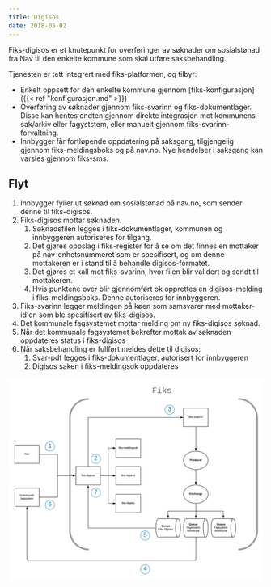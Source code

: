 ```yaml
---
title: Digisos
date: 2018-05-02 
---
```


Fiks-digisos er et knutepunkt for overføringer av søknader om sosialstønad fra Nav til den enkelte kommune som skal utføre saksbehandling.

Tjenesten er tett integrert med fiks-platformen, og tilbyr:

* Enkelt oppsett for den enkelte kommune gjennom [fiks-konfigurasjon]({{< ref "konfigurasjon.md" >}}) 
* Overføring av søknader gjennom fiks-svarinn og fiks-dokumentlager. Disse kan hentes endten gjennom direkte integrasjon mot kommunens sak/arkiv eller fagyststem, eller manuelt gjennom fiks-svarinn-forvaltning. 
* Innbygger får fortløpende oppdatering på saksgang, tilgjengelig gjennom fiks-meldingsboks og på nav.no. Nye hendelser i saksgang kan varsles gjennom fiks-sms.
  
## Flyt

1. Innbygger fyller ut søknad om sosialstønad på nav.no, som sender denne til fiks-digisos.
2. Fiks-digisos mottar søknaden.
    1. Søknadsfilen legges i fiks-dokumentlager, kommunen og innbyggeren autoriseres for tilgang.
    2. Det gjøres oppslag i fiks-register for å se om det finnes en mottaker på nav-enhetsnummeret som er spesifisert, og om denne mottakeren er i stand til å behandle digisos-formatet.
    3. Det gjøres et kall mot fiks-svarinn, hvor filen blir validert og sendt til mottakeren. 
    4. Hvis punktene over blir gjennomført ok opprettes en digisos-melding i fiks-meldingsboks. Denne autoriseres for innbyggeren.
3. Fiks-svarinn legger meldingen på køen som samsvarer med mottaker-id'en som ble spesifisert av fiks-digisos.
4. Det kommunale fagsystemet mottar melding om ny fiks-digisos søknad.
5. Når det kommunale fagsystemet bekrefter mottak av søknaden oppdateres status i fiks-digisos
6. Når saksbehandling er fullført meldes dette til digisos:
    1. Svar-pdf legges i fiks-dokumentlager, autorisert for innbyggeren
    2. Digisos saken i fiks-meldingsok oppdateres
    
![fiks_digisos](/images/fiks_digisos.png "Fiks Digisos")
